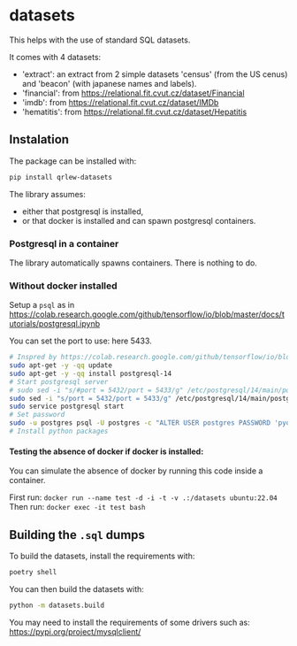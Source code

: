 # datasets

This helps with the use of standard SQL datasets.

It comes with 4 datasets:
- 'extract': an extract from 2 simple datasets 'census' (from the US cenus) and 'beacon' (with japanese names and labels).
- 'financial': from https://relational.fit.cvut.cz/dataset/Financial
- 'imdb': from https://relational.fit.cvut.cz/dataset/IMDb
- 'hematitis': from https://relational.fit.cvut.cz/dataset/Hepatitis

## Instalation

The package can be installed with:
```bash
pip install qrlew-datasets
```
The library assumes:
- either that postgresql is installed,
- or that docker is installed and can spawn postgresql containers.

### Postgresql in a container

The library automatically spawns containers. There is nothing to do.

### Without docker installed

Setup a `psql` as in https://colab.research.google.com/github/tensorflow/io/blob/master/docs/tutorials/postgresql.ipynb

You can set the port to use: here 5433.

```bash
# Inspred by https://colab.research.google.com/github/tensorflow/io/blob/master/docs/tutorials/postgresql.ipynb#scrollTo=YUj0878jPyz7
sudo apt-get -y -qq update
sudo apt-get -y -qq install postgresql-14
# Start postgresql server
# sudo sed -i "s/#port = 5432/port = 5433/g" /etc/postgresql/14/main/postgresql.conf
sudo sed -i "s/port = 5432/port = 5433/g" /etc/postgresql/14/main/postgresql.conf
sudo service postgresql start
# Set password
sudo -u postgres psql -U postgres -c "ALTER USER postgres PASSWORD 'pyqrlew-db'"
# Install python packages
```

#### Testing the absence of docker if docker is installed:

You can simulate the absence of docker by running this code inside a container.

First run:
`docker run --name test -d -i -t -v .:/datasets ubuntu:22.04`
Then run:
`docker exec -it test bash`

## Building the `.sql` dumps

To build the datasets, install the requirements with:
```bash
poetry shell
```

You can then build the datasets with:
```bash
python -m datasets.build
```

You may need to install the requirements of some drivers such as: https://pypi.org/project/mysqlclient/